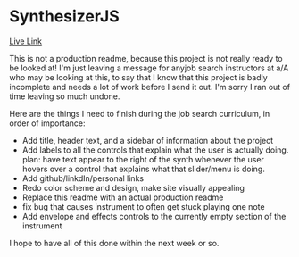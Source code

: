 # SynthesizerJS
[Live Link](http://www.symplesynth.net)

This is not a production readme, because this project is not really ready to be looked at! I'm just leaving a message for anyjob search instructors at a/A who may be looking at this, to say that I know that this project is badly incomplete and needs a lot of work before I send it out. I'm sorry I ran out of time leaving so much undone.

Here are the things I need to finish during the job search curriculum, in order of importance:

* Add title, header text, and a sidebar of information about the project
* Add labels to all the controls that explain what the user is actually doing. plan: have text appear to the right of the synth whenever the user hovers over a control that explains what that slider/menu is doing.
* Add github/linkdIn/personal links
* Redo color scheme and design, make site visually appealing
* Replace this readme with an actual production readme
* fix bug that causes instrument to often get stuck playing one note
* Add envelope and effects controls to the currently empty section of the instrument

I hope to have all of this done within the next week or so.
